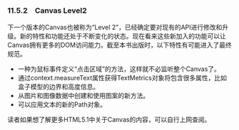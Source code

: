 ### 11.5.2　Canvas Level2

下一个版本的Canvas也被称为“Level 2”，已经确定要对现有的API进行修改和升级。新的特性和功能还处于不断变化的状态。现在看来这些新加入的功能可以让Canvas拥有更多的DOM访问能力。截至本书出版时，以下特性有可能进入了最终规范。

+ 一种为鼠标事件定义“点击区域”的方法，这样就不必监听整个Canvas了。
+ 通过context.measureText属性获得TextMetrics对象将包含很多属性，比如盒子模型的边界和高度信息。
+ 从图片和图像数据中创建和使用图案的新方法。
+ 可以应用文本的新的Path对象。

读者如果想了解更多HTML5.1中关于Canvas的内容，可以自行上网查阅。

